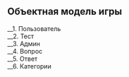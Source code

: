 ## Объектная модель игры
__1. Пользователь <br/>
__2. Тест <br/>
__3. Админ <br/>
__4. Вопрос <br/>
__5. Ответ <br/>
__6. Категории <br/>
